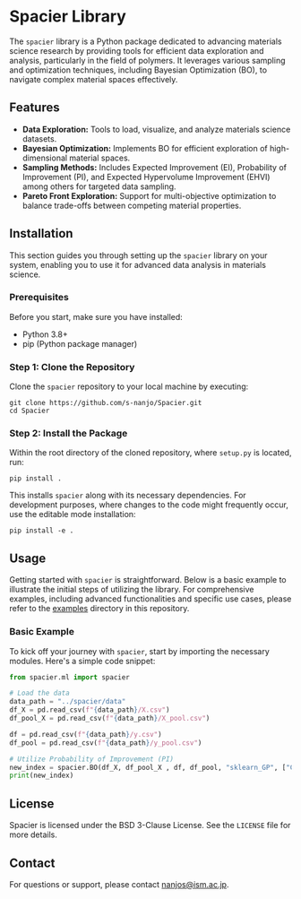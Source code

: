 # Spacier Library

The `spacier` library is a Python package dedicated to advancing materials science research by providing tools for efficient data exploration and analysis, particularly in the field of polymers. It leverages various sampling and optimization techniques, including Bayesian Optimization (BO), to navigate complex material spaces effectively.

## Features

- **Data Exploration:** Tools to load, visualize, and analyze materials science datasets.
- **Bayesian Optimization:** Implements BO for efficient exploration of high-dimensional material spaces.
- **Sampling Methods:** Includes Expected Improvement (EI), Probability of Improvement (PI), and Expected Hypervolume Improvement (EHVI) among others for targeted data sampling.
- **Pareto Front Exploration:** Support for multi-objective optimization to balance trade-offs between competing material properties.

## Installation

This section guides you through setting up the `spacier` library on your system, enabling you to use it for advanced data analysis in materials science.

### Prerequisites

Before you start, make sure you have installed:
- Python 3.8+
- pip (Python package manager)

### Step 1: Clone the Repository

Clone the `spacier` repository to your local machine by executing:

```
git clone https://github.com/s-nanjo/Spacier.git
cd Spacier
```

### Step 2: Install the Package

Within the root directory of the cloned repository, where `setup.py` is located, run:

```
pip install .
```

This installs `spacier` along with its necessary dependencies. For development purposes, where changes to the code might frequently occur, use the editable mode installation:

```
pip install -e .
```

## Usage

Getting started with `spacier` is straightforward. Below is a basic example to illustrate the initial steps of utilizing the library. For comprehensive examples, including advanced functionalities and specific use cases, please refer to the [examples](./examples/) directory in this repository.

### Basic Example

To kick off your journey with `spacier`, start by importing the necessary modules. Here's a simple code snippet:

```python
from spacier.ml import spacier

# Load the data
data_path = "../spacier/data"
df_X = pd.read_csv(f"{data_path}/X.csv")
df_pool_X = pd.read_csv(f"{data_path}/X_pool.csv")

df = pd.read_csv(f"{data_path}/y.csv")
df_pool = pd.read_csv(f"{data_path}/y_pool.csv")

# Utilize Probability of Improvement (PI)
new_index = spacier.BO(df_X, df_pool_X , df, df_pool, "sklearn_GP", ["Cp"]).PI([[3000, 4000]], 10)
print(new_index)
```

## License

Spacier is licensed under the BSD 3-Clause License. See the `LICENSE` file for more details.

## Contact

For questions or support, please contact nanjos@ism.ac.jp.
